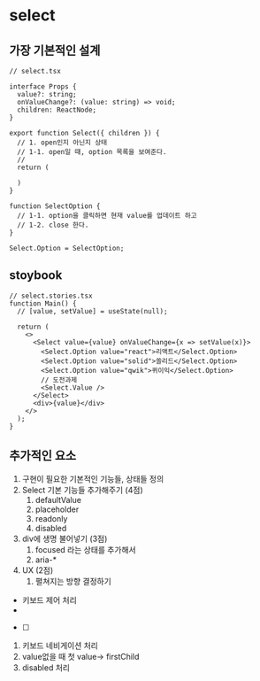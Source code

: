 # select

## 가장 기본적인 설계

```tsx
// select.tsx

interface Props {
  value?: string;
  onValueChange?: (value: string) => void;
  children: ReactNode;
}

export function Select({ children }) {
  // 1. open인지 아닌지 상태
  // 1-1. open일 때, option 목록을 보여준다.
  //
  return (

  )
}

function SelectOption {
  // 1-1. option을 클릭하면 현재 value를 업데이트 하고
  // 1-2. close 한다.
}

Select.Option = SelectOption;
```

## stoybook

```tsx
// select.stories.tsx
function Main() {
  // [value, setValue] = useState(null);

  return (
    <>
      <Select value={value} onValueChange={x => setValue(x)}>
        <Select.Option value="react">리액트</Select.Option>
        <Select.Option value="solid">쏠리드</Select.Option>
        <Select.Option value="qwik">퀴이익</Select.Option>
        // 도전과제
        <Select.Value />
      </Select>
      <div>{value}</div>
    </>
  );
}
```

## 추가적인 요소

1. 구현이 필요한 기본적인 기능들, 상태들 정의
2. Select 기본 기능들 추가해주기 (4점)
   1. defaultValue
   2. placeholder
   3. readonly
   4. disabled
3. div에 생명 불어넣기 (3점)
   1. focused 라는 상태를 추가해서
   2. aria-\*
4. UX (2점)
   1. 펼쳐지는 방향 결정하기

- 키보드 제어 처리
- <Value>

* [ ]

1. 키보드 네비게이션 처리
2. value없을 때 첫 value-> firstChild
3. disabled 처리
